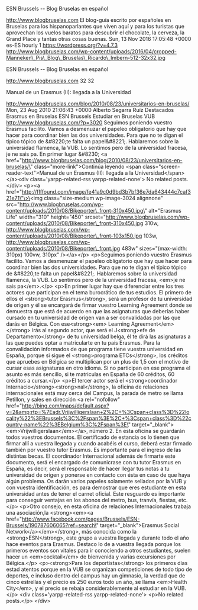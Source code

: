 ESN Brussels -- Blog Bruselas en español

http://www.blogbruselas.com El blog-guía escrito por españoles en
Bruselas para los hispanoparlantes que viven aquí y para los turistas
que aprovechan los vuelos baratos para descubrir el chocolate, la
cerveza, la Grand Place y tantas otras cosas buenas. Sun, 13 Nov 2016
17:05:48 +0000 es-ES hourly 1 https://wordpress.org/?v=4.7.3
http://www.blogbruselas.com/wp-content/uploads/2016/04/cropped-Manneken\_Pis\_Blog\_Bruselas\_Ricardo\_Imbern-512-32x32.jpg

ESN Brussels -- Blog Bruselas en español

http://www.blogbruselas.com 32 32

Manual de un Erasmus (II): llegada a la Universidad

http://www.blogbruselas.com/blog/2010/08/23/universitarios-en-bruselas/
Mon, 23 Aug 2010 21:06:43 +0000 Alberto Segarra Ruíz Destacados Erasmus
en Bruselas ESN Brussels Estudiar en Bruselas VUB
http://www.blogbruselas.com/?p=3020 Seguimos poniendo vuestro Erasmus
facilito. Vamos a desmenuzar el papeleo obligatorio que hay que hacer
para coordinar bien las dos universidades. Para que no te digan el
típico tópico de &\#8220;te falta un papel&\#8221;. Hablaremos sobre la
universidad flamenca, la VUB. Lo sentimos pero de la universidad
fracesa, je ne sais pa. En primer lugar &\#8230; \<a
href=\"http://www.blogbruselas.com/blog/2010/08/23/universitarios-en-bruselas/\"
class=\"more-link\"\>Continúa leyendo \<span
class=\"screen-reader-text\"\>Manual de un Erasmus (II): llegada a la
Universidad\</span\>\</a\>\<div class=\'yarpp-related-rss
yarpp-related-none\'\> No related posts. \</div\> \<p\>\<a
href=\"http://ffffound.com/image/fe41a9c0d9bd3b7bf36e7da643444c7caf321e71\"\>\<img
class=\"size-medium wp-image-3024 alignnone\"
src=\"http://www.blogbruselas.com/wp-content/uploads/2010/08/Bikeporter\_front-310x450.jpg\"
alt=\"Erasmus Life\" width=\"310\" height=\"450\"
srcset=\"http://www.blogbruselas.com/wp-content/uploads/2010/08/Bikeporter\_front-310x450.jpg
310w,
http://www.blogbruselas.com/wp-content/uploads/2010/08/Bikeporter\_front-103x150.jpg
103w,
http://www.blogbruselas.com/wp-content/uploads/2010/08/Bikeporter\_front.jpg
483w\" sizes=\"(max-width: 310px) 100vw, 310px\" /\>\</a\>\</p\>
\<p\>Seguimos poniendo vuestro Erasmus facilito. Vamos a desmenuzar el
papeleo obligatorio que hay que hacer para coordinar bien las dos
universidades. Para que no te digan el típico tópico de &\#8220;te falta
un papel&\#8221;. Hablaremos sobre la universidad flamenca, la VUB. Lo
sentimos pero de la universidad fracesa, \<em\>je ne sais
pa\</em\>.\</p\> \<p\>En primer lugar hay que diferenciar entre los tres
actores que participan en el tema burocrático de tus estudios. El
primero de ellos el \<strong\>tutor Erasmus\</strong\>, será un profesor
de tu universidad de origen y él se encargará de firmar vuestro Learning
Agreement donde se demuestra que está de acuerdo en que las asignaturas
que deberías haber cursado en tu universidad de origen van a ser
convalidadas por las que darás en Bélgica. Con ese\<strong\>\<em\>
Learning Agreement\</em\>\</strong\> irás al segundo actor, que será el
J\<strong\>efe de Departamento\</strong\> de tu universidad belga, él te
dirá las asignaturas a las que puedes optar a matricularte en tu país
Erasmus. Para la convalidación informados de que programa tiene vuestra
universidad en España, porque si sigue el \<strong\>programa
ETCs\</strong\>, los créditos que apruebes en Bélgica se multiplican por
un plus de 1,5 con el motivo de cursar esas asignaturas en otro idioma.
Si no participan en ese programa el asunto es más sencillo, si te
matriculas en España de 60 créditos, 60 créditos a cursar.\</p\> \<p\>El
tercer actor será el \<strong\>coordinador
Internacio\</strong\>\<strong\>nal\</strong\>, la oficina de relaciones
internacionales está muy cerca del Campus, la parada de metro se llama
Petillon, y sales en dirección \<a rel=\"nofollow\"
href=\"http://bing.com/maps/default.aspx?v=2&amp;rtp=%7Eadr.Vrijwilligerslaan+2%2C+%3Cspan+class%3D%22locality%22%3EBrussels%3C%2Fspan%3E%2C+%3Cspan+class%3D%22country-name%22%3EBelgium%3C%2Fspan%3E\"
target=\"\_blank\"\>\<em\>Vrijwilligerslaan\</em\>\</a\>, número 2. En
esta oficina se guardarán todos vuestros documentos. El certificado de
estancia os lo tienen que firmar allí a vuestra llegada y cuando acabéis
el curso, deberá estar firmado también por vuestro tutor Erasmus. Es
importante para el ingreso de las distintas becas. El coordinador
Internacional además de firmarte este documento, será el encargado de
comunicrase con tu tutor Erasmus en España, es decir, será el
responsable de hacer llegar tus notas a tu universidad de origen y
ponerse en contacto con ésta en caso de que haya algún problema. Os
darán varios papeles solamente sellados por la VUB y con vuestra
identificación, es para demostrar que eres estudiante en esta
universidad antes de tener el carnet oficial. Este resguardo es
importante para conseguir ventajas en los abonos del metro, bus,
tranvía, fiestas, etc.\</p\> \<p\>Otro consejo, en esta oficina de
relaciones Internacionales trabaja una asociación,la \<strong\>\<em\>\<a
href=\"http://www.facebook.com/pages/Brussels/ESN-Brussels/190787606065?ref=search\"
target=\"\_blank\"\>Erasmus Social Network\</a\>\</em\>\</strong\>, más
conocida como la \<strong\>ESN\</strong\>, este grupo a vuestra llegada
y durante todo el año hace eventos para Erasmus. Destaco lo de a vuestra
llegada porque los primeros eventos son vitales para ir conociendo a
otros estudiantes, suelen hacer un \<em\>cocktail\</em\> de bienvenida y
varias excursiones por Bélgica.\</p\> \<p\>\<strong\>Para los
deportistas\</strong\> los primeros días estad atentos porque en la VUB
se organizan competiciones de todo tipo de deportes, e incluso dentro
del campus hay un gimnasio, la verdad que de cinco estrellas y el precio
es 250 euros todo un año, se llama \<em\>Health City\</em\>, y el precio
se rebaja considerablemente al estudiar en la VUB.\</p\> \<div
class=\'yarpp-related-rss yarpp-related-none\'\> \<p\>No related
posts.\</p\> \</div\>
